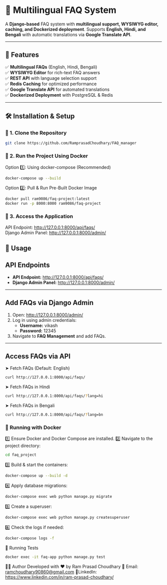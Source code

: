 # 🚀 Multilingual FAQ System  

A **Django-based** FAQ system with **multilingual support, WYSIWYG editor, caching, and Dockerized deployment**. Supports **English, Hindi, and Bengali** with automatic translations via **Google Translate API**.  

---

## 🌟 Features  

✅ **Multilingual FAQs** (English, Hindi, Bengali)  
✅ **WYSIWYG Editor** for rich-text FAQ answers  
✅ **REST API** with language selection support  
✅ **Redis Caching** for optimized performance  
✅ **Google Translate API** for automated translations  
✅ **Dockerized Deployment** with PostgreSQL & Redis  

---

## 🛠 Installation & Setup  

### 📌 1. Clone the Repository  
```bash
git clone https://github.com/RamprasadChoudhary/FAQ_manager
```

### 📌 2. Run the Project Using Docker
Option 1️⃣: Using docker-compose (Recommended)
```bash
docker-compose up --build
```
Option 2️⃣: Pull & Run Pre-Built Docker Image
```bash
docker pull ram9086/faq-project:latest
docker run -p 8000:8000 ram9086/faq-project
```
### 📌 3. Access the Application
API Endpoint: http://127.0.0.1:8000/api/faqs/   
Django Admin Panel: http://127.0.0.1:8000/admin/
## 🔧 Usage  

## API Endpoints  
- **API Endpoint:** http://127.0.0.1:8000/api/faqs/  
- **Django Admin Panel:** http://127.0.0.1:8000/admin/  

---

## Add FAQs via Django Admin  
1. Open: http://127.0.0.1:8000/admin/  
2. Log in using admin credentials:  
   - **Username:** vikash  
   - **Password:** 12345  
3. Navigate to **FAQ Management** and add FAQs.  

---

## Access FAQs via API  
➤  Fetch FAQs (Default: English)  
```bash
curl http://127.0.0.1:8000/api/faqs/

```
➤ Fetch FAQs in Hindi
```bash
curl http://127.0.0.1:8000/api/faqs/?lang=hi
```
➤ Fetch FAQs in Bengali
```bash
curl http://127.0.0.1:8000/api/faqs/?lang=bn
```
### 🐳 Running with Docker
1️⃣ Ensure Docker and Docker Compose are installed.
2️⃣ Navigate to the project directory:

```bash
cd faq_project
```
3️⃣ Build & start the containers:

```bash
docker-compose up --build -d
```
4️⃣ Apply database migrations:

```bash
docker-compose exec web python manage.py migrate
```
5️⃣ Create a superuser:

```bash
docker-compose exec web python manage.py createsuperuser
```
6️⃣ Check the logs if needed:

```bash
docker-compose logs -f
```
🧪 Running Tests
```bash
docker exec -it faq-app python manage.py test
```
👨‍💻 Author
Developed with ❤️ by Ram Prasad Choudhary
📧 Email: ramchoudhary90860@gmail.com
🔗LinkedIn: https://www.linkedin.com/in/ram-prasad-choudhary/